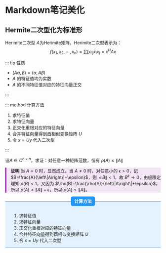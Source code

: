 <link rel="stylesheet" href="style.css">
<script src="index.js" defer></script>

# Markdown笔记美化
## Hermite二次型化为标准形
<div class="note">

<ti>Herimite二次型</ti> $A$为Herimite矩阵，Herimite二次型表示为：
$$f(x_1,x_2,\cdots,x_n)=\sum\sum a_{ij}\bar x_i x_j=x^H Ax$$

</div>

::: tip 性质

* $(A\alpha,\beta)=(\alpha,A\beta)$
* $A$ 的特征值均为实数
* $A$ 的不同特征值对应的特征向量正交

:::

::: method 计算方法

1. 求特征值
2. 求特征向量
3. 正交化重根对应的特征向量
4. 合并特征向量得到酉相似变换矩阵 $U$
5. 令 $x=Uy$ 代入二次型

:::

设$A\in C^{n\times n}$，求证：对任意一种矩阵范数，恒有 $\rho(A)\leq \left\|A\right\|$

<div class="strip">

**证明** 当 $A=0$ 时，显然成立。当 $A\neq 0$ 时，对任意小的 $\epsilon>0$，记 $B=\frac{A}{\left\|A\right\|+\epsilon}$，则 $\left\|B\right\|<1$，故 $B^k\rightarrow 0$，由极限定理知 $\rho(B)<1$，又因为 $\rho(B)=\frac{\rho(A)}{\left\|A\right\|+\epsilon}$，所以 $\rho(A)<\left\|A\right\|+\epsilon$，所以 $\rho(A)\leq \left\|A\right\|$。

</div>

<div class="cbox"><ti>计算方法</ti><ct>

1. 求特征值
2. 求特征向量
3. 正交化重根对应的特征向量
4. 合并特征向量得到酉相似变换矩阵 $U$
5. 令 $x=Uy$ 代入二次型

</ct></div>

<style>
.katex{
    /* font-size: 1em; */
}
.strip{
    border-style: none none none solid;
    background-color: #f3e5f5;
    border-color: #9c27b0;
    border-width: 4px;
    padding: 0 0 0 1em;
}

.cbox {
    position: relative;
    padding: 1em 0;
}

.cbox ti {
    color: white;
    font-weight: bold;
    position: absolute;
    left: 50%;
    transform: translate(-50%, -50%);
    border-radius: 6px;
    padding: 0.4em 0.8em;
    background-color: #2196f3;
}

.cbox ct {
    display: block;
    padding: 1.5em 1.5em 0 1.5em;
    background-color: #e3f2fd;
    border-width: 1.5px;
    border-style: solid none;
    border-color: #2196f3;
}
</style>
